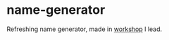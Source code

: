 # name-generator
Refreshing name generator, made in [workshop](http://veryinteractive.net/workshops/naming-generator) I lead.
